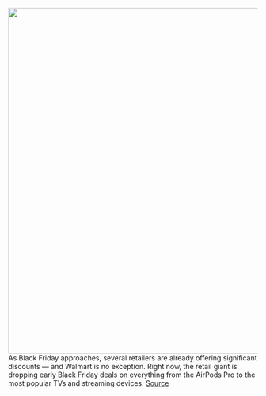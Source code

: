 <img src='https://cdn.vox-cdn.com/thumbor/TMyFyruKTU9DkDwHHdpyKeWDn5c=/0x0:2708x1523/1200x800/filters:focal(1138x546:1570x978)/cdn.vox-cdn.com/uploads/chorus_image/image/70154122/LG_C1_Lifestyle_Photo.5.jpeg' width='700px' /><br/>
As Black Friday approaches, several retailers are already offering significant discounts — and Walmart is no exception. Right now, the retail giant is dropping early Black Friday deals on everything from the AirPods Pro to the most popular TVs and streaming devices.
<a href='https://www.theverge.com/22784126/walmart-black-friday-2021-tech-cyber-monday-deals'> Source <a/>